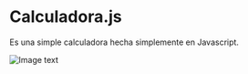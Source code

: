 # Calculadora.js

Es una simple calculadora hecha simplemente en Javascript.


![Image text](https://i.ibb.co/9nmVYh5/calculadora.png)
